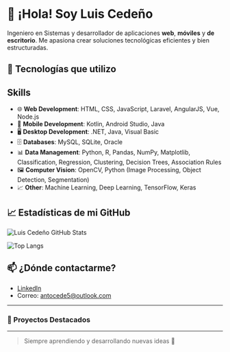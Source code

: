 # 👋 ¡Hola! Soy Luis Cedeño

Ingeniero en Sistemas y desarrollador de aplicaciones **web**, **móviles** y **de escritorio**. Me apasiona crear soluciones tecnológicas eficientes y bien estructuradas.

## 🚀 Tecnologías que utilizo

## Skills

- 🌐 **Web Development**: HTML, CSS, JavaScript, Laravel, AngularJS, Vue, Node.js  
- 📱 **Mobile Development**: Kotlin, Android Studio, Java  
- 🖥️ **Desktop Development**: .NET, Java, Visual Basic  
- 🗄️ **Databases**: MySQL, SQLite, Oracle  
- 📊 **Data Management**: Python, R, Pandas, NumPy, Matplotlib, Classification, Regression, Clustering, Decision Trees, Association Rules  
- 🖼️ **Computer Vision**: OpenCV, Python (Image Processing, Object Detection, Segmentation)  
- 📈 **Other**: Machine Learning, Deep Learning, TensorFlow, Keras  


## 📈 Estadísticas de mi GitHub

![Luis Cedeño GitHub Stats](https://github-readme-stats.vercel.app/api?username=luiscedeno2000&show_icons=true&theme=radical)

![Top Langs](https://github-readme-stats.vercel.app/api/top-langs/?username=luiscedeno2000&layout=compact&theme=radical)

## 📫 ¿Dónde contactarme?

- [LinkedIn](https://www.linkedin.com/in/luiscedeno2000)
- Correo: antocede5@outlook.com

---

### 📌 Proyectos Destacados


---

> Siempre aprendiendo y desarrollando nuevas ideas 🚀


<!--
**luiscedeno2000/luiscedeno2000** is a ✨ _special_ ✨ repository because its `README.md` (this file) appears on your GitHub profile.

Here are some ideas to get you started:

- 🔭 I’m currently working on ...
- 🌱 I’m currently learning ...
- 👯 I’m looking to collaborate on ...
- 🤔 I’m looking for help with ...
- 💬 Ask me about ...
- 📫 How to reach me: ...
- 😄 Pronouns: ...
- ⚡ Fun fact: ...
-->
